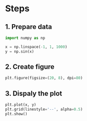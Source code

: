 # Steps

## 1. Prepare data
``` python
import numpy as np

x = np.linspace(-1, 1, 1000)
y = np.sin(x)
```

## 2. Create figure
``` python
plt.figure(figsize=(20, 8), dpi=80)
```

## 3. Dispaly the plot
``` python
plt.plot(x, y)
plt.grid(linestyle='--', alpha=0.5)
plt.show()
```
